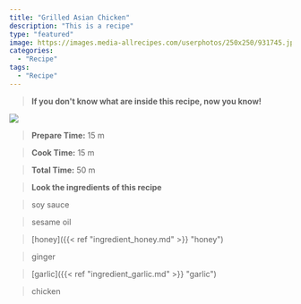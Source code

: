 ```yaml
---
title: "Grilled Asian Chicken"
description: "This is a recipe"
type: "featured"
image: https://images.media-allrecipes.com/userphotos/250x250/931745.jpg
categories: 
  - "Recipe"
tags: 
  - "Recipe"
---
```



>**If you don't know what are inside this recipe, now you know!**

![](../images/Recipes-Banner.jpg)
> **Prepare Time:** 15 m


> **Cook Time:** 15 m


> **Total Time:** 50 m

> **Look the ingredients of this recipe**

> soy sauce

> sesame oil

> [honey]({{< ref "ingredient_honey.md" >}} "honey")

> ginger

> [garlic]({{< ref "ingredient_garlic.md" >}} "garlic")

> chicken

